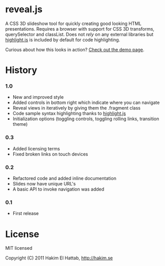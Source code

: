 # reveal.js

A CSS 3D slideshow tool for quickly creating good looking HTML presentations. Requires a browser with support for CSS 3D transforms, querySelector and classList. Does not _rely_ on any external libraries but [highlight.js](http://softwaremaniacs.org/soft/highlight/en/description/) is included by default for code highlighting.

Curious about how this looks in action? [Check out the demo page](http://lab.hakim.se/reveal-js/).

# History

### 1.0

- New and improved style
- Added controls in bottom right which indicate where you can navigate
- Reveal views in iteratively by giving them the .fragment class
- Code sample syntax highlighting thanks to [highlight.js](http://softwaremaniacs.org/soft/highlight/en/description/)
- Initialization options (toggling controls, toggling rolling links, transition theme)

### 0.3

- Added licensing terms
- Fixed broken links on touch devices

### 0.2

- Refactored code and added inline documentation
- Slides now have unique URL's
- A basic API to invoke navigation was added

### 0.1
- First release


# License

MIT licensed

Copyright (C) 2011 Hakim El Hattab, http://hakim.se